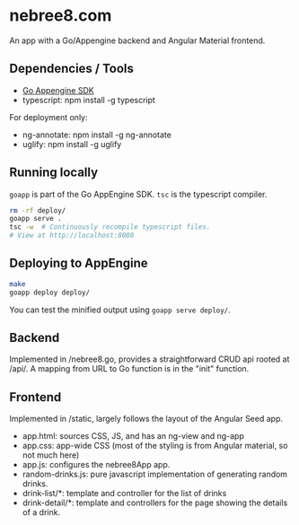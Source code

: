 # nebree8.com

An app with a Go/Appengine backend and Angular Material frontend.

## Dependencies / Tools

- [Go Appengine SDK](https://cloud.google.com/appengine/downloads#Google_App_Engine_SDK_for_Go)
- typescript: npm install -g typescript

For deployment only:

- ng-annotate: npm install -g ng-annotate
- uglify: npm install -g uglify

## Running locally

`goapp` is part of the Go AppEngine SDK. `tsc` is the typescript compiler.

```bash
rm -rf deploy/
goapp serve .
tsc -w  # Continuously recompile typescript files.
# View at http://localhost:8080
```

## Deploying to AppEngine

```bash
make
goapp deploy deploy/
```

You can test the minified output using `goapp serve deploy/`.

## Backend

Implemented in /nebree8.go, provides a straightforward CRUD api rooted at /api/.
A mapping from URL to Go function is in the "init" function.

## Frontend

Implemented in /static, largely follows the layout of the Angular Seed app.

- app.html: sources CSS, JS, and has an ng-view and ng-app
- app.css: app-wide CSS (most of the styling is from Angular material, so not much here)
- app.js: configures the nebree8App app.
- random-drinks.js: pure javascript implementation of generating random drinks.
- drink-list/\*: template and controller for the list of drinks
- drink-detail/\*: template and controllers for the page showing the details of a drink.
